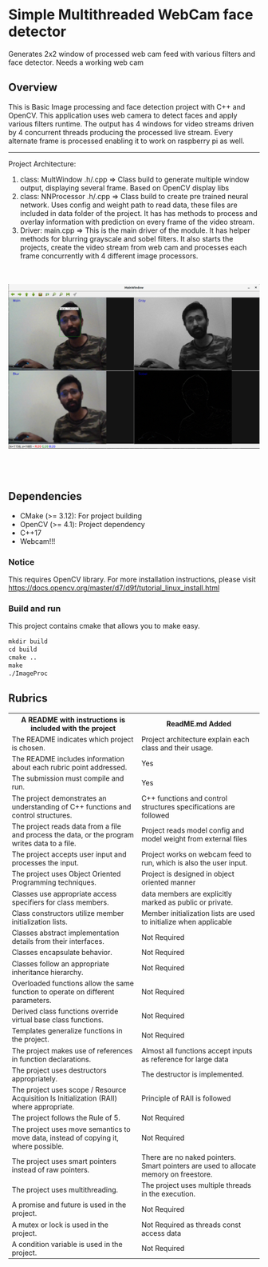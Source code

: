 # Simple Multithreaded WebCam face detector

Generates 2x2 window of processed web cam feed with various filters and face detector. Needs a working web cam

## Overview

This is Basic Image processing and face detection project with C++ and OpenCV. This application uses web camera 
to detect faces and apply various filters runtime. The output has 4 windows for video streams 
driven by 4 concurrent threads producing the processed live stream. Every alternate frame is processed enabling it to 
work on raspberry pi as well.

---------

Project Architecture:
1. class:  MultWindow .h/.cpp => Class build to generate multiple window output, displaying several frame. Based on OpenCV 
display libs
2. class: NNProcessor .h/.cpp => Class build to create pre trained neural network. Uses config and weight path to read data, 
these files are included in data folder of the project. It has has methods to process and overlay information with prediction
on every frame of the video stream.
3. Driver: main.cpp => This is the main driver of the module. It has helper methods for blurring grayscale and sobel filters.
It also starts the projects, create the video stream from web cam and processes each frame concurrently with 4 different 
image processors. 

<BR></BR><img src = "./result.png"/><BR></BR><BR></BR>
## Dependencies
- CMake (>= 3.12): For project building
- OpenCV (>= 4.1): Project dependency
- C++17
- Webcam!!!


### Notice 
This requires OpenCV library.
For more installation instructions, please visit
https://docs.opencv.org/master/d7/d9f/tutorial_linux_install.html

### Build and run
This project contains cmake that allows you to make easy. 

```
mkdir build
cd build
cmake ..
make
./ImageProc
```

## Rubrics

<table class="tg">
  <tr>
    <th class="tg-0pky">A README with instructions is included with the project</th>
    <th class="tg-0pky">ReadME.md Added</th>
  </tr>
  <tr>
    <td class="tg-0pky">The README indicates which project is chosen.</td>
    <td class="tg-0pky">Project architecture explain each class and their usage.</td>
  </tr>
  <tr>
    <td class="tg-0pky">The README includes information about each rubric point addressed.</td>
    <td class="tg-0pky">Yes</td>
  </tr>
  <tr>
    <td class="tg-0pky">The submission must compile and run.</td>
    <td class="tg-0pky">Yes</td>
  </tr>
  <tr>
    <td class="tg-0pky">The project demonstrates an understanding of C++ functions and control structures.</td>
    <td class="tg-0pky">C++ functions and control structures specifications are followed</td>
  </tr>
  <tr>
    <td class="tg-0pky">The project reads data from a file and process the data, or the program writes data to a file.</td>
    <td class="tg-0pky">Project reads model config and model weight from external files</td>
  </tr>
  <tr>
    <td class="tg-0pky">The project accepts user input and processes the input.</td>
    <td class="tg-0pky">Project works on webcam feed to run, which is also the user input.</td>
  </tr>
  <tr>
    <td class="tg-0pky">The project uses Object Oriented Programming techniques.</td>
    <td class="tg-0pky">Project is designed in object oriented manner</td>
  </tr>
  <tr>
    <td class="tg-0pky">Classes use appropriate access specifiers for class members.</td>
    <td class="tg-0pky">data members are explicitly marked as public or private.</td>
  </tr>
  <tr>
    <td class="tg-0pky">Class constructors utilize member initialization lists.</td>
    <td class="tg-0pky">Member initialization lists are used to initialize when applicable</td>
  </tr>
  <tr>
    <td class="tg-0pky">Classes abstract implementation details from their interfaces.</td>
    <td class="tg-0pky">Not Required</td>
  </tr>
  <tr>
    <td class="tg-0pky">Classes encapsulate behavior.</td>
    <td class="tg-0pky">Not Required</td>
  </tr>
  <tr>
    <td class="tg-0pky">Classes follow an appropriate inheritance hierarchy.</td>
    <td class="tg-0pky">Not Required</td>
  </tr>
  <tr>
    <td class="tg-0pky">Overloaded functions allow the same function to operate on different parameters.</td>
    <td class="tg-0pky">Not Required</td>
  </tr>
  <tr>
    <td class="tg-0pky">Derived class functions override virtual base class functions.</td>
    <td class="tg-0pky">Not Required</td>
  </tr>
  <tr>
    <td class="tg-0pky">Templates generalize functions in the project.</td>
    <td class="tg-0pky">Not Required</td>
  </tr>
  <tr>
    <td class="tg-0pky">The project makes use of references in function declarations.</td>
    <td class="tg-0pky">Almost all functions accept inputs as reference for large data</td>
  </tr>
  <tr>
    <td class="tg-0pky">The project uses destructors appropriately.</td>
    <td class="tg-0pky">The destructor is implemented.</td>
  </tr>
  <tr>
    <td class="tg-0pky">The project uses scope / Resource Acquisition Is Initialization (RAII) where appropriate.</td>
    <td class="tg-0pky">Principle of RAII is followed</td>
  </tr>
  <tr>
    <td class="tg-0pky">The project follows the Rule of 5.</td>
    <td class="tg-0pky">Not Required</td>
  </tr>
  <tr>
    <td class="tg-0pky">The project uses move semantics to move data, instead of copying it, where possible.</td>
    <td class="tg-0pky">Not Required</td>
  </tr>
  <tr>
    <td class="tg-0pky">The project uses smart pointers instead of raw pointers.</td>
    <td class="tg-0pky">There are no naked pointers. Smart pointers are used to allocate memory on freestore.</td>
  </tr>
  <tr>
    <td class="tg-0pky">The project uses multithreading.</td>
    <td class="tg-0pky">The project uses multiple threads in the execution.</td>
  </tr>
  <tr>
    <td class="tg-0pky">A promise and future is used in the project.</td>
    <td class="tg-0pky">Not Required</td>
  </tr>
  <tr>
    <td class="tg-0pky">A mutex or lock is used in the project.</td>
    <td class="tg-0pky">Not Required as threads const access data</td>
  </tr>
  <tr>
    <td class="tg-0pky">A condition variable is used in the project.</td>
    <td class="tg-0pky">Not Required</td>
  </tr>
</table>
